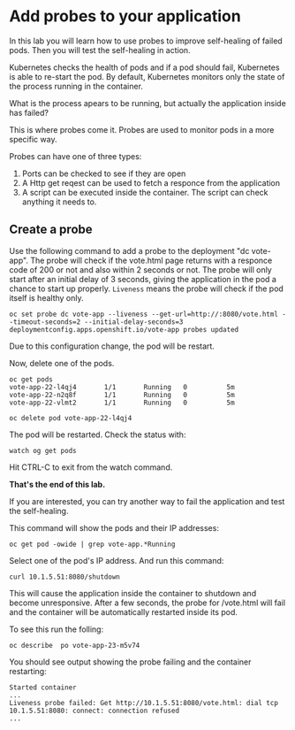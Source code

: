 # Add probes to your application

In this lab you will learn how to use probes to improve self-healing of failed pods. Then you will
test the self-healing in action.

Kubernetes checks the health of pods and if a pod should fail, Kubernetes is able to re-start the
pod. By default, Kubernetes monitors only the state of the process running in the container. 

What is the process apears to be running, but actually the application inside has failed?

This is where probes come it. Probes are used to monitor pods in a more specific way. 

Probes can have one of three types:
1. Ports can be checked to see if they are open
1. A Http get reqest can be used to fetch a responce from the application
1. A script can be executed inside the container.  The script can check anything it needs to.

## Create a probe

Use the following command to add a probe to the deployment "dc vote-app". The probe will check if
the vote.html page returns with a responce code of 
200 or not and also within 2 seconds or not.  The probe will only start after an initial delay of 3 seconds, 
giving the application in the pod a chance to start up properly.  `Liveness` means the probe will
check if the pod itself is healthy only.

```
oc set probe dc vote-app --liveness --get-url=http://:8080/vote.html --timeout-seconds=2 --initial-delay-seconds=3
deploymentconfig.apps.openshift.io/vote-app probes updated
```

Due to this configuration change, the pod will be restart.

Now, delete one of the pods.

```
oc get pods
vote-app-22-l4qj4       1/1       Running   0          5m
vote-app-22-n2q8f       1/1       Running   0          5m
vote-app-22-vlmt2       1/1       Running   0          5m
```

```
oc delete pod vote-app-22-l4qj4
```

The pod will be restarted.  Check the status with:

```
watch og get pods
```
Hit CTRL-C to exit from the watch command.

**That's the end of this lab.**

If you are interested, you can try another way to fail the application and test the self-healing.

This command will show the pods and their IP addresses:

```
oc get pod -owide | grep vote-app.*Running
```

Select one of the pod's IP address. And run this command:

```
curl 10.1.5.51:8080/shutdown
```

This will cause the application inside the container to shutdown and become unresponsive.   After a few seconds, the probe
for /vote.html will fail and the container will be automatically restarted inside its pod.  

To see this run the folling:

```
oc describe  po vote-app-23-m5v74

```

You should see output showing the probe failing and the container restarting:

```
Started container
...
Liveness probe failed: Get http://10.1.5.51:8080/vote.html: dial tcp 10.1.5.51:8080: connect: connection refused
...
```

